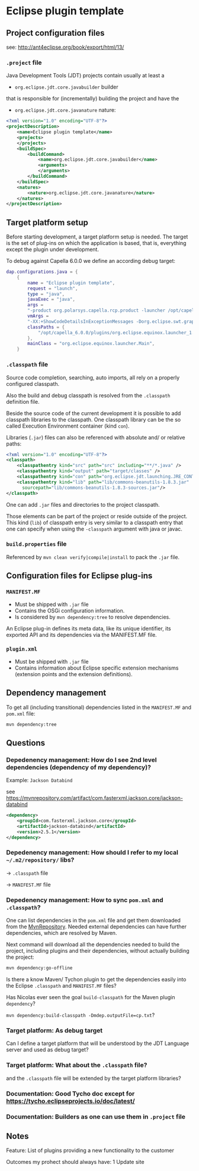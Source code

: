 # Eclipse plugin template

## Project configuration files

see: http://ant4eclipse.org/book/export/html/13/

### `.project` file

Java Development Tools (JDT) projects contain usually at least a

- `org.eclipse.jdt.core.javabuilder` builder

that is responsible for (incrementally) building the project and have the

- `org.eclipse.jdt.core.javanature` nature:

```xml
<?xml version="1.0" encoding="UTF-8"?>
<projectDescription>
    <name>Eclipse plugin template</name>
    <projects>
    </projects>
    <buildSpec>
        <buildCommand>
            <name>org.eclipse.jdt.core.javabuilder</name>
            <arguments>
            </arguments>
        </buildCommand>
    </buildSpec>
    <natures>
        <nature>org.eclipse.jdt.core.javanature</nature>
    </natures>
</projectDescription>
```

## Target platform setup

Before starting development, a target platform setup is needed. The target
is the set of plug-ins on which the application is based, that is, everything
except the plugin under development.

To debug against Capella 6.0.0 we define an according debug target:

```lua
dap.configurations.java = {
    {
        name = "Eclipse plugin template",
        request = "launch",
        type = "java",
        javaExec = "java",
        args =
        "-product org.polarsys.capella.rcp.product -launcher /opt/capella_6.0.0/eclipse -name Eclipse -data /mnt/volume/data/workspaces/RUNTIME --add-modules=ALL-SYSTEM -os linux -ws gtk -arch aarch64 -nl en_US -consoleLog",
        vmArgs =
        "-XX:+ShowCodeDetailsInExceptionMessages -Dorg.eclipse.swt.graphics.Resource.reportNonDisposed=true -Declipse.pde.launch=true -Dfile.encoding=UTF-8",
        classPaths = {
            "/opt/capella_6.0.0/plugins/org.eclipse.equinox.launcher_1.6.200.v20210416-2027.jar",
        },
        mainClass = "org.eclipse.equinox.launcher.Main",
    }
```

### `.classpath` file

Source code completion, searching, auto imports, all rely on a properly
configured classpath.

Also the build and debug classpath is resolved from the `.classpath` definition
file.

Beside the source code of the current development it is possible to add
classpath libraries to the classpath. One classpath library can be the so
called Execution Environment container (kind `con`).

Libraries (`.jar`) files can also be referenced with absolute and/ or relative
paths:

```xml
<?xml version="1.0" encoding="UTF-8"?>
<classpath>
    <classpathentry kind="src" path="src" including="**/*.java" />
    <classpathentry kind="output" path="target/classes" />
    <classpathentry kind="con" path="org.eclipse.jdt.launching.JRE_CONTAINER" />
    <classpathentry kind="lib" path="lib/commons-beanutils-1.8.3.jar"
      sourcepath="lib/commons-beanutils-1.8.3-sources.jar"/>
</classpath>
```

One can add `.jar` files and directories to the project classpath.

Those elements can be part of the project or reside outside of the project.
This kind (`lib`) of classpath entry is very similar to a classpath entry that
one can specify when using the `-classpath` argument with java or javac.

### `build.properties` file

Referenced by `mvn clean verify|compile|install` to pack the `.jar` file.

## Configuration files for Eclipse plug-ins

### `MANIFEST.MF`

- Must be shipped with `.jar` file
- Contains the OSGi configuration information.
- Is considered by `mvn dependency:tree` to resolve dependencies.

An Eclipse plug-in defines its meta data, like its unique identifier, its
exported API and its dependencies via the MANIFEST.MF file.

### `plugin.xml`

- Must be shipped with `.jar` file
- Contains information about Eclipse specific extension mechanisms
  (extension points and the extension definitions).

## Dependency management

To get all (including transitional) dependencies listed in the `MANIFEST.MF`
and `pom.xml` file:

```bash
mvn dependency:tree
```

## Questions

### Depedenency management: How do I see 2nd level dependencies (dependency of my dependency)?

Example: `Jackson Databind`

see https://mvnrepository.com/artifact/com.fasterxml.jackson.core/jackson-databind


```xml
<dependency>
    <groupId>com.fasterxml.jackson.core</groupId>
    <artifactId>jackson-databind</artifactId>
    <version>2.5.1</version>
</dependency>
```

### Depedenency management: How should I refer to my local `~/.m2/repository/` libs?

-> `.classpath` file

-> `MANIFEST.MF` file

### Depedenency management: How to sync `pom.xml` and `.classpath`?

One can list dependencies in the `pom.xml` file and get them downloaded from
the [MvnRepository](https://mvnrepository.com/). Needed external dependencies
can have further dependencies, which are resolved by Maven.

Next command will download all the dependencies needed to build the project,
including plugins and their dependencies, without actually building the
project:

```bash
mvn dependency:go-offline
```

Is there a know Maven/ Tychon plugin to get the dependencies easily into the
Eclipse `.classpath` and `MANIFEST.MF` files?

Has Nicolas ever seen the goal `build-classpath` for the Maven plugin
`dependency`?

`mvn dependency:build-classpath -Dmdep.outputFile=cp.txt`?

### Target platform: As debug target

Can I define a target platform that will be understood by the JDT Language
server and used as debug target?

### Target platform: What about the `.classpath` file?

and the `.classpath` file will be extended by
the target platform libraries?

### Documentation: Good Tycho doc except for https://tycho.eclipseprojects.io/doc/latest/

### Documentation: Builders as one can use them in `.project` file

## Notes

Feature: List of plugins providing a new functionality to the customer


Outcomes my prohect should always have:
1 Update site
